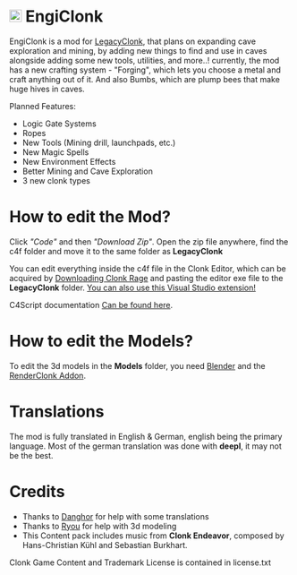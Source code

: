 # <img width="22" height="22" alt="Icon" src="https://github.com/user-attachments/assets/f5ddf966-19e4-4e38-8234-174805761b9d" /> EngiClonk

EngiClonk is a mod for [LegacyClonk](https://github.com/legacyclonk/LegacyClonk), that plans on expanding cave exploration and mining, by adding new things to find and use in caves alongside adding some new tools, utilities, and more..! 
currently, the mod has a new crafting system - "Forging", which lets you choose a metal and craft anything out of it. And also Bumbs, which are plump bees that make huge hives in caves.

Planned Features:

* Logic Gate Systems
* Ropes
* New Tools (Mining drill, launchpads, etc.)
* New Magic Spells
* New Environment Effects
* Better Mining and Cave Exploration
* 3 new clonk types

# How to edit the Mod?

Click *"Code"* and then *"Download Zip"*. Open the zip file anywhere, find the c4f folder and move it to the same folder as **LegacyClonk**

You can edit everything inside the c4f file in the Clonk Editor, which can be acquired by [Downloading Clonk Rage](http://www.clonk.de/cr.php) and pasting the editor exe file to the **LegacyClonk** folder.
[You can also use this Visual Studio extension!](https://marketplace.visualstudio.com/items?itemName=LegacyClonkDev.legacy-clonk-ext)

C4Script documentation [Can be found here](https://crdocs.clonkspot.org/en/sdk/).

# How to edit the Models?

To edit the 3d models in the **Models** folder, you need [Blender](https://www.blender.org/) and the [RenderClonk Addon](https://github.com/RoboClonk/RenderClonkAddon).

# Translations

The mod is fully translated in English & German, english being the primary language. Most of the german translation was done with **deepl**, it may not be the best.

# Credits

* Thanks to [Danghor](https://github.com/Danghorx) for help with some translations
* Thanks to [Ryou](https://github.com/RoboClonk) for help with 3d modeling
* This Content pack includes music from **Clonk Endeavor**, composed by Hans-Christian Kühl and Sebastian Burkhart.

Clonk Game Content and Trademark License is contained in license.txt
